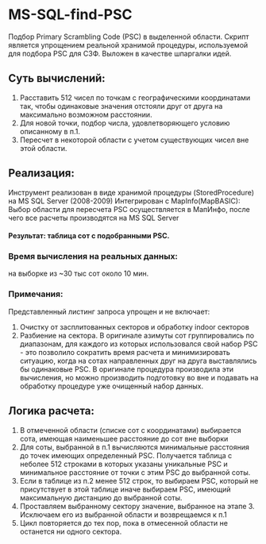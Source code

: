 # MS-SQL-find-PSC
Подбор Primary Scrambling Code (PSC) в выделенной области.
Скрипт является упрощением реальной хранимой процедуры, используемой для подбора PSC для СЗФ. 
Выложен в качестве шпаргалки идей.   
## Суть вычислений: 
1. Расставить 512 чисел по точкам с географическими координатами так, чтобы одинаковые значения отстояли друг от друга на максимально возможном расстоянии. 
2. Для новой точки, подбор числа, удовлетворяющего условию описанному в п.1.
3. Пересчет в некоторой области с учетом существующих чисел вне этой области.
## Реализация:
Инструмент реализован в виде хранимой процедуры (StoredProcedure) на MS SQL Server
(2008-2009)
Интегрирован с MapInfo(MapBASIC): Выбор области для пересчета PSC осуществляется в МапИнфо, после чего все расчеты производятся на MS SQL Server
#### Результат: таблица сот с подобранными PSC.
### Время вычисления на реальных данных: 
на выборке из ~30 тыс сот около 10 мин. 
### Примечания:
Представленный листинг запроса упрощен и не включает:
1. Очистку от засплитованных секторов и обработку indoor секторов
2. Разбиение на сектора. В оригинале азимуты сот группировались по диапазонам, для каждого из которых использовался свой набор PSC - это позволило сократить время расчета и минимизировать ситуацию, когда на сотах направленных друг на друга выставлялись бы одинаковые PSC. В оригинале процедура производила эти вычисления, но можно производить подготовку во вне и подавать на обработку процедуре уже очищенный набор данных.
## Логика расчета:
1. В отмеченной области (списке сот с координатами) выбирается сота, имеющая наименьшее расстояние до сот вне выборки
2. Для соты, выбранной в п.1 вычисляются минимальные расстояния до точек имеющих определенный PSC. Получается таблица с неболее 512 строками в которых указаны уникальные PSC и минимальное расстояние от точки с этим PSC до выбранной соты.
3. Если в таблице из п.2 менее 512 строк, то выбираем PSC, который не присутствует в этой таблице иначе выбираем PSC, имеющий максимальную дистанцию до выбранной соты.
4. Проставляем выбранному сектору значение, выбранное на этапе 3. Исключаем его из выбранной области и возврещаемся к п.1
5. Цикл повторяется до тех пор, пока в отмесенной области не останется ни одного сектора.
